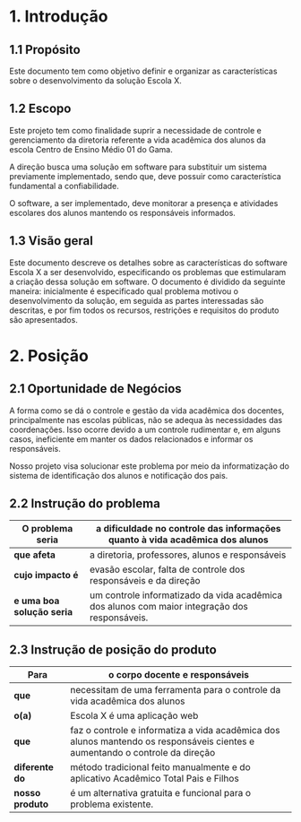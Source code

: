 # 1. Introdução

## 1.1 Propósito
Este documento tem como objetivo definir e organizar as características sobre o desenvolvimento da solução Escola X.

## 1.2 Escopo
Este projeto tem como finalidade suprir a necessidade de controle e gerenciamento da diretoria referente a vida acadêmica dos alunos da escola Centro de Ensino Médio 01 do Gama.

A direção busca uma solução em software para substituir um sistema previamente implementado, sendo que, deve possuir como característica fundamental a confiabilidade.

O software, a ser implementado, deve monitorar a presença e atividades escolares dos alunos mantendo os responsáveis informados.

## 1.3 Visão geral
Este documento descreve os detalhes sobre as características do software Escola X a ser desenvolvido, especificando os problemas que estimularam a criação dessa solução em software. O documento é dividido da seguinte maneira: inicialmente é especificado qual problema motivou o desenvolvimento da solução, em seguida as partes interessadas são descritas, e por fim todos os recursos, restrições e requisitos do produto são apresentados.

# 2. Posição
## 2.1 Oportunidade de Negócios
A forma como se dá o controle e gestão da vida acadêmica dos docentes, principalmente nas escolas públicas, não se adequa às necessidades das coordenações. Isso ocorre devido a um controle rudimentar e, em alguns casos, ineficiente em manter os dados relacionados e informar os responsáveis.

Nosso projeto visa solucionar este problema por meio da informatização do sistema de identificação dos alunos e notificação dos pais.

## 2.2 Instrução do problema
| O problema seria | a dificuldade no controle das informações quanto à vida acadêmica dos alunos|
|--|--|
| **que afeta** | a diretoria, professores, alunos e responsáveis |
| **cujo impacto é** | evasão escolar, falta de controle dos responsáveis e da direção |
| **e uma boa solução seria** | um controle informatizado da vida acadêmica dos alunos com maior integração dos responsáveis.|

## 2.3 Instrução de posição do produto
| Para | o corpo docente e responsáveis |
| --- | --- | 
| **que** | necessitam de uma ferramenta para o controle da vida acadêmica dos alunos |
| **o(a)** | Escola X é uma aplicação web |
| **que** | faz o controle e informatiza a vida acadêmica dos alunos mantendo os responsáveis cientes e aumentando o controle da direção |
| **diferente do** | método tradicional feito manualmente e do aplicativo Acadêmico Total Pais e Filhos |
| **nosso produto** | é um alternativa gratuita e funcional para o problema existente. |